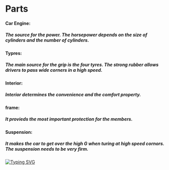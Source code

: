 
<h1>Parts</h1>
<body>
<h4>Car Engine: <h5>The source for the power. The horsepower depends on the size of cylinders and the number of cylinders.</h5>
    </h4>

<h4>Typres:
    <h5>The main source for the grip is the four tyres. The strong rubber allows drivers to pass wide corners in a high speed. </h5>
    </h4>

<h4>Interior: <h5>Interior determines the convenience and the comfort property.</h5> </h4>

<h4>frame:</h4> 
<h5>It provieds the most important protection for the members. </h5>

<h4>Suspension:</h4> 
<h5>It makes the car to get over the high G when turing at high speed cornors. The suspension needs to be very firm.</h5>

<a href="https://git.io/typing-svg"><img src="https://fierce-dawn-45790.herokuapp.com?font=Fira+Code&weight=500&size=21&duration=2000&pause=1000&color=F709F6&center=true&width=435&lines=View+Your+World+Everywhere+With+AR" alt="Typing SVG" /></a>
